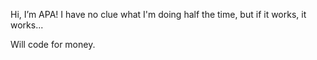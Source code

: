 Hi, I’m APA! I have no clue what I'm doing half the time, but if it works, it works...

Will code for money.
